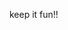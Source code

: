 keep it fun!!

<!---
masihbodohsabarbelajar/masihbodohsabarbelajar is a ✨ special ✨ repository because its `README.md` (this file) appears on your GitHub profile.
You can click the Preview link to take a look at your changes.
--->
